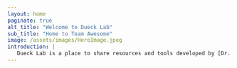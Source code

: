 ```yaml
---
layout: home
paginate: true
alt_title: "Welcome to Dueck Lab"
sub_title: "Home to Team Awesome"
image: /assets/images/HeroImage.jpeg
introduction: |
   Dueck Lab is a place to share resources and tools developed by [Dr. Amylou Dueck] (https://www.mayo.edu/research/faculty/dueck-amylou-c-ph-d/bio-00092346) and her (awesome) team.  
---
```

